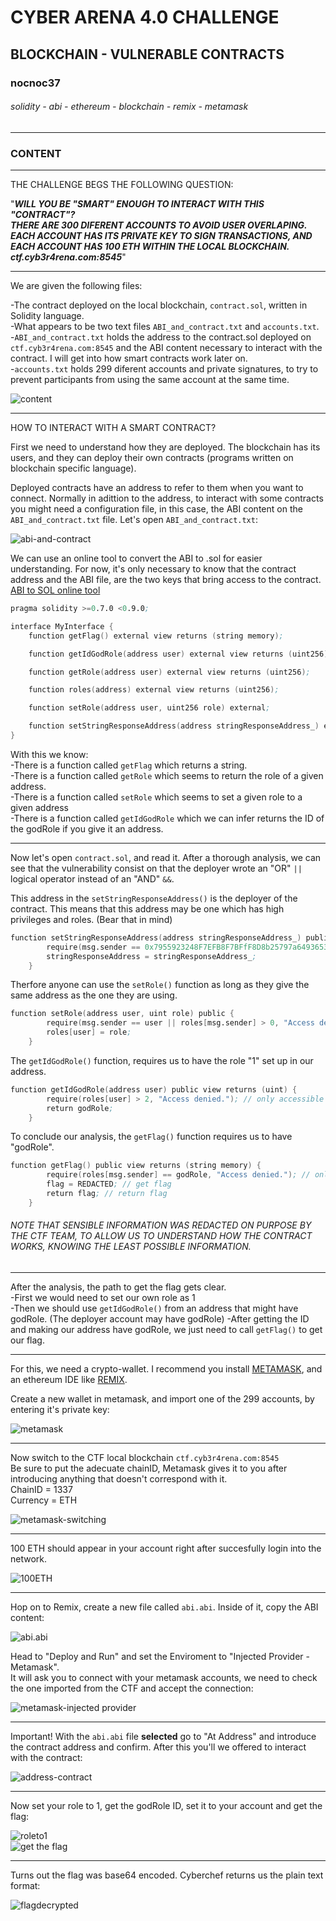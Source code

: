 # CYBER ARENA 4.0 CHALLENGE
## BLOCKCHAIN - VULNERABLE CONTRACTS
### nocnoc37
###### solidity - abi - ethereum - blockchain - remix - metamask
---
### CONTENT
---  
THE CHALLENGE BEGS THE FOLLOWING QUESTION:  

"***WILL YOU BE "SMART" ENOUGH TO INTERACT WITH THIS "CONTRACT"?***  
***THERE ARE 300 DIFERENT ACCOUNTS TO AVOID USER OVERLAPING. EACH ACCOUNT HAS ITS PRIVATE KEY TO SIGN TRANSACTIONS, AND EACH ACCOUNT HAS 100 ETH WITHIN THE LOCAL BLOCKCHAIN.***  
***ctf.cyb3r4rena.com:8545***" 

---  

We are given the following files:  

-The contract deployed on the local blockchain, `contract.sol`, written in Solidity language.  
-What appears to be two text files `ABI_and_contract.txt` and `accounts.txt`.  
    -`ABI_and_contract.txt` holds the address to the contract.sol deployed on `ctf.cyb3r4rena.com:8545` and the ABI content necessary to interact with the  contract. I will get into how smart contracts work later on.  
    -`accounts.txt` holds 299 diferent accounts and private signatures, to try to prevent participants from using the same account at the same time.  

![content](https://github.com/1ocho3/CyberArena4.0/blob/main/blockchain02/readme-required/content.png?raw=true)    

---
HOW TO INTERACT WITH A SMART CONTRACT?  

First we need to understand how they are deployed. The blockchain has its users, and they can deploy their own contracts (programs written on blockchain specific language). 

Deployed contracts have an address to refer to them when you want to connect. Normally in adittion to the address, to interact with some contracts you might need a configuration file, in this case, the ABI content on the `ABI_and_contract.txt` file.
Let's open `ABI_and_contract.txt`:  

![abi-and-contract](https://github.com/1ocho3/CyberArena4.0/blob/main/blockchain02/readme-required/abi-and-contract-content.png?raw=true)

We can use an online tool to convert the ABI to .sol for easier understanding. For now, it's only necessary to know that the contract address and the ABI file, are the two keys that bring access to the contract.  
[ABI to SOL online tool](https://gnidan.github.io/abi-to-sol/)  

```s
pragma solidity >=0.7.0 <0.9.0;

interface MyInterface {
    function getFlag() external view returns (string memory);

    function getIdGodRole(address user) external view returns (uint256);

    function getRole(address user) external view returns (uint256);

    function roles(address) external view returns (uint256);

    function setRole(address user, uint256 role) external;

    function setStringResponseAddress(address stringResponseAddress_) external;
}
```

With this we know:  
-There is a function called `getFlag` which returns a string.  
-There is a function called `getRole` which seems to return the role of a given address.  
-There is a function called `setRole` which seems to set a given role to a given address  
-There is a function called `getIdGodRole` which we can infer returns the ID of the godRole if you give it an address.  

---
Now let's open `contract.sol`, and read it.
After a thorough analysis, we can see that the vulnerability consist on that the deployer wrote an "OR" `||` logical operator instead of an "AND" `&&`.  

This address in the `setStringResponseAddress()` is the deployer of the contract. This means that this address may be one which has high privileges and roles. (Bear that in mind)  
```s
function setStringResponseAddress(address stringResponseAddress_) public {
        require(msg.sender == 0x7955923248F7EFB8F7BFfF8D8b25797a6493653d;
        stringResponseAddress = stringResponseAddress_;
    }
```

Therfore anyone can use the `setRole()` function as long as they give the same address as the one they are using.  

```s
function setRole(address user, uint role) public {
        require(msg.sender == user || roles[msg.sender] > 0, "Access denied.");
        roles[user] = role;
    }
```  

The `getIdGodRole()` function, requires us to have the role "1" set up in our address.
```s
function getIdGodRole(address user) public view returns (uint) {
        require(roles[user] > 2, "Access denied."); // only accessible by role 1
        return godRole;
    }
```

To conclude our analysis, the `getFlag()` function requires us to have "godRole".  
```s
function getFlag() public view returns (string memory) {
        require(roles[msg.sender] == godRole, "Access denied."); // only accessible by GodRole
        flag = REDACTED; // get flag
        return flag; // return flag
    }
```
###### NOTE THAT SENSIBLE INFORMATION WAS REDACTED ON PURPOSE BY THE CTF TEAM, TO ALLOW US TO UNDERSTAND HOW THE CONTRACT WORKS, KNOWING THE LEAST POSSIBLE INFORMATION.

---
After the analysis, the path to get the flag gets clear.  
-First we would need to set our own role as 1  
-Then we should use `getIdGodRole()` from an address that might have godRole. (The deployer account may have godRole)
-After getting the ID and making our address have godRole, we just need to call `getFlag()` to get our flag.

---
For this, we need a crypto-wallet. I recommend you install [METAMASK](https://metamask.io/download/), and an ethereum IDE like [REMIX](https://remix.ethereum.org).  

Create a new wallet in metamask, and import one of the 299 accounts, by entering it's private key:  

![metamask](https://github.com/1ocho3/CyberArena4.0/blob/main/blockchain02/readme-required/metamask-import-account.png?raw=true)  

---
Now switch to the CTF local blockchain `ctf.cyb3r4rena.com:8545`  
Be sure to put the adecuate chainID, Metamask gives it to you after introducing anything that doesn't correspond with it.  
ChainID = 1337  
Currency = ETH  

![metamask-switching](https://github.com/1ocho3/CyberArena4.0/blob/main/blockchain02/readme-required/metamask-setting-network.png?raw=true)  

---
100 ETH should appear in your account right after succesfully login into the network.  

![100ETH](https://github.com/1ocho3/CyberArena4.0/blob/main/blockchain02/readme-required/100ETH.png?raw=true)  

---
Hop on to Remix, create a new file called `abi.abi`. Inside of it, copy the ABI content:  

![abi.abi](https://github.com/1ocho3/CyberArena4.0/blob/main/blockchain02/readme-required/remix-create-new-file.png?raw=true)  

Head to "Deploy and Run" and set the Enviroment to "Injected Provider - Metamask".  
It will ask you to connect with your metamask accounts, we need to check the one imported from the CTF and accept the connection:

![metamask-injected provider](https://github.com/1ocho3/CyberArena4.0/blob/main/blockchain02/readme-required/metamask-injected-provider.png?raw=true)  

---
Important! With the `abi.abi` file **selected** go to "At Address" and introduce the contract address and confirm. After this you'll we offered to interact with the contract:  

![address-contract](https://github.com/1ocho3/CyberArena4.0/blob/main/blockchain02/readme-required/contract-address.png?raw=true)  

---  
Now set your role to 1, get the godRole ID, set it to your account and get the flag:  

![roleto1](https://github.com/1ocho3/CyberArena4.0/blob/main/blockchain02/readme-required/contract.png?raw=true)  
![get the flag](https://github.com/1ocho3/CyberArena4.0/blob/main/blockchain02/readme-required/flag%20encrypted.png?raw=true)

---
Turns out the flag was base64 encoded. Cyberchef returns us the plain text format:  

![flagdecrypted](https://github.com/1ocho3/CyberArena4.0/blob/main/blockchain02/readme-required/flag%20decoded.png?raw=true)
